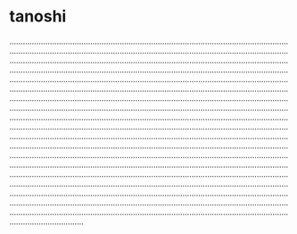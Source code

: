 # tanoshi
.....................................................................................................................................................................................................................................................................................................................................................................................................................................................................................................................................................................................................................................................................................................................................................................................................................................................................................................................................................................................................................................................................................................................................................................................................................................................................................................................................................................................................................................................................................................................................................................................................................................................................................................................................................................................................................................................................................................................................................................................................................................................................................................................................................................................................................................................................................................................................................................................................................................................................................